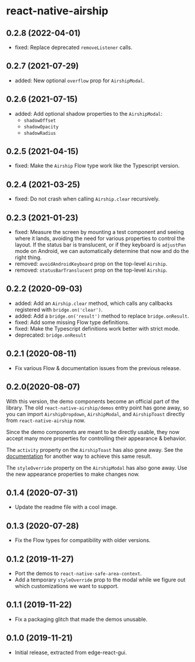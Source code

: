 # react-native-airship

## 0.2.8 (2022-04-01)

- fixed: Replace deprecated `removeListener` calls.

## 0.2.7 (2021-07-29)

- added: New optional `overflow` prop for `AirshipModal`.

## 0.2.6 (2021-07-15)

- added: Add optional shadow properties to the `AirshipModal`:
  - `shadowOffset`
  - `shadowOpacity`
  - `shadowRadius`

## 0.2.5 (2021-04-15)

- fixed: Make the `Airship` Flow type work like the Typescript version.

## 0.2.4 (2021-03-25)

- fixed: Do not crash when calling `Airship.clear` recursively.

## 0.2.3 (2021-01-23)

- fixed: Measure the screen by mounting a test component and seeing where it lands, avoiding the need for various properties to control the layout. If the status bar is translucent, or if they keyboard is `adjustPan` mode on Android, we can automatically determine that now and do the right thing.
- removed: `avoidAndroidKeyboard` prop on the top-level `Airship`.
- removed: `statusBarTranslucent` prop on the top-level `Airship`.

## 0.2.2 (2020-09-03)

- added: Add an `Airship.clear` method, which calls any callbacks registered with `bridge.on('clear')`.
- added: Add a `bridge.on('result')` method to replace `bridge.onResult`.
- fixed: Add some missing Flow type definitions.
- fixed: Make the Typescript definitions work better with strict mode.
- deprecated: `bridge.onResult`

## 0.2.1 (2020-08-11)

- Fix various Flow & documentation issues from the previous release.

## 0.2.0(2020-08-07)

With this version, the demo components become an official part of the library. The old `react-native-airship/demos` entry point has gone away, so you can import `AirshipDropdown`, `AirshipModal`, and `AirshipToast` directly from `react-native-airship` now.

Since the demo components are meant to be directly usable, they now accept many more properties for controlling their appearance & behavior.

The `activity` property on the `AirshipToast` has also gone away. See the [documentation](./docs/toast.md) for another way to achieve this same result.

The `styleOverride` property on the `AirshipModal` has also gone away. Use the new appearance properties to make changes now.

## 0.1.4 (2020-07-31)

- Update the readme file with a cool image.

## 0.1.3 (2020-07-28)

- Fix the Flow types for compatibility with older versions.

## 0.1.2 (2019-11-27)

- Port the demos to `react-native-safe-area-context`.
- Add a temporary `styleOverride` prop to the modal while we figure out which customizations we want to support.

## 0.1.1 (2019-11-22)

- Fix a packaging glitch that made the demos unusable.

## 0.1.0 (2019-11-21)

- Initial release, extracted from edge-react-gui.
